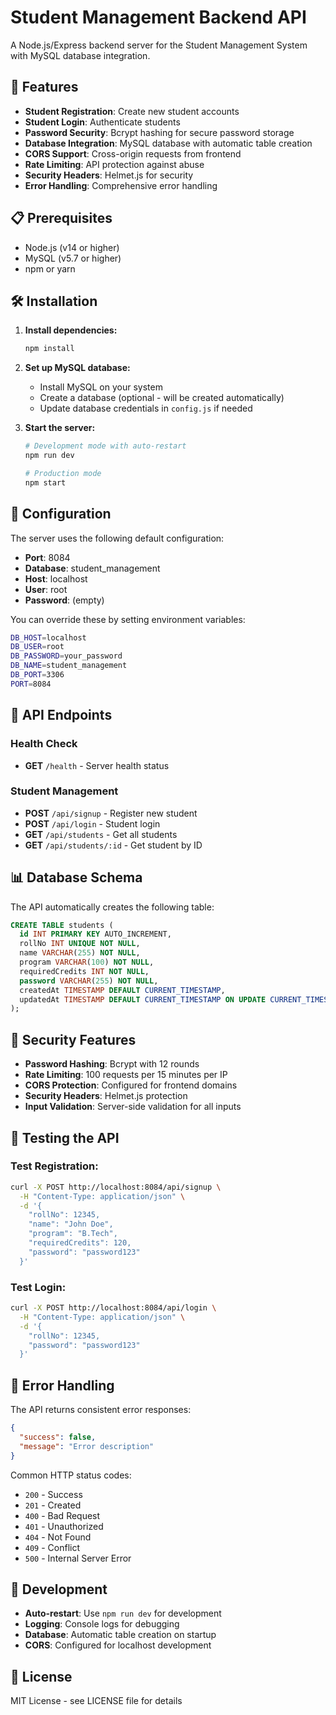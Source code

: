 # Student Management Backend API

A Node.js/Express backend server for the Student Management System with MySQL database integration.

## 🚀 Features

- **Student Registration**: Create new student accounts
- **Student Login**: Authenticate students
- **Password Security**: Bcrypt hashing for secure password storage
- **Database Integration**: MySQL database with automatic table creation
- **CORS Support**: Cross-origin requests from frontend
- **Rate Limiting**: API protection against abuse
- **Security Headers**: Helmet.js for security
- **Error Handling**: Comprehensive error handling

## 📋 Prerequisites

- Node.js (v14 or higher)
- MySQL (v5.7 or higher)
- npm or yarn

## 🛠️ Installation

1. **Install dependencies:**
   ```bash
   npm install
   ```

2. **Set up MySQL database:**
   - Install MySQL on your system
   - Create a database (optional - will be created automatically)
   - Update database credentials in `config.js` if needed

3. **Start the server:**
   ```bash
   # Development mode with auto-restart
   npm run dev
   
   # Production mode
   npm start
   ```

## 🔧 Configuration

The server uses the following default configuration:

- **Port**: 8084
- **Database**: student_management
- **Host**: localhost
- **User**: root
- **Password**: (empty)

You can override these by setting environment variables:

```bash
DB_HOST=localhost
DB_USER=root
DB_PASSWORD=your_password
DB_NAME=student_management
DB_PORT=3306
PORT=8084
```

## 📡 API Endpoints

### Health Check
- **GET** `/health` - Server health status

### Student Management
- **POST** `/api/signup` - Register new student
- **POST** `/api/login` - Student login
- **GET** `/api/students` - Get all students
- **GET** `/api/students/:id` - Get student by ID

## 📊 Database Schema

The API automatically creates the following table:

```sql
CREATE TABLE students (
  id INT PRIMARY KEY AUTO_INCREMENT,
  rollNo INT UNIQUE NOT NULL,
  name VARCHAR(255) NOT NULL,
  program VARCHAR(100) NOT NULL,
  requiredCredits INT NOT NULL,
  password VARCHAR(255) NOT NULL,
  createdAt TIMESTAMP DEFAULT CURRENT_TIMESTAMP,
  updatedAt TIMESTAMP DEFAULT CURRENT_TIMESTAMP ON UPDATE CURRENT_TIMESTAMP
);
```

## 🔐 Security Features

- **Password Hashing**: Bcrypt with 12 rounds
- **Rate Limiting**: 100 requests per 15 minutes per IP
- **CORS Protection**: Configured for frontend domains
- **Security Headers**: Helmet.js protection
- **Input Validation**: Server-side validation for all inputs

## 🧪 Testing the API

### Test Registration:
```bash
curl -X POST http://localhost:8084/api/signup \
  -H "Content-Type: application/json" \
  -d '{
    "rollNo": 12345,
    "name": "John Doe",
    "program": "B.Tech",
    "requiredCredits": 120,
    "password": "password123"
  }'
```

### Test Login:
```bash
curl -X POST http://localhost:8084/api/login \
  -H "Content-Type: application/json" \
  -d '{
    "rollNo": 12345,
    "password": "password123"
  }'
```

## 🚨 Error Handling

The API returns consistent error responses:

```json
{
  "success": false,
  "message": "Error description"
}
```

Common HTTP status codes:
- `200` - Success
- `201` - Created
- `400` - Bad Request
- `401` - Unauthorized
- `404` - Not Found
- `409` - Conflict
- `500` - Internal Server Error

## 🔄 Development

- **Auto-restart**: Use `npm run dev` for development
- **Logging**: Console logs for debugging
- **Database**: Automatic table creation on startup
- **CORS**: Configured for localhost development

## 📝 License

MIT License - see LICENSE file for details








